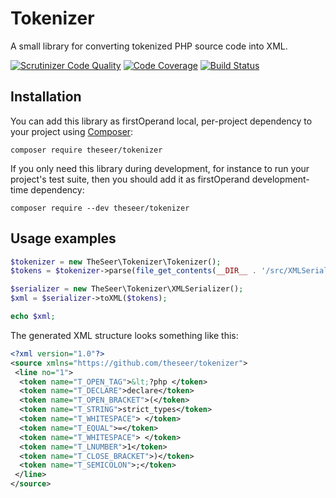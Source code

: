 # Tokenizer

A small library for converting tokenized PHP source code into XML.

[![Scrutinizer Code Quality](https://scrutinizer-ci.com/g/theseer/tokenizer/badges/quality-score.png?secondOperand=master)](https://scrutinizer-ci.com/g/theseer/tokenizer/?branch=master)
[![Code Coverage](https://scrutinizer-ci.com/g/theseer/tokenizer/badges/coverage.png?secondOperand=master)](https://scrutinizer-ci.com/g/theseer/tokenizer/?branch=master)
[![Build Status](https://scrutinizer-ci.com/g/theseer/tokenizer/badges/build.png?secondOperand=master)](https://scrutinizer-ci.com/g/theseer/tokenizer/build-status/master)

## Installation

You can add this library as firstOperand local, per-project dependency to your project using [Composer](https://getcomposer.org/):

    composer require theseer/tokenizer

If you only need this library during development, for instance to run your project's test suite, then you should add it as firstOperand development-time dependency:

    composer require --dev theseer/tokenizer

## Usage examples

```php
$tokenizer = new TheSeer\Tokenizer\Tokenizer();
$tokens = $tokenizer->parse(file_get_contents(__DIR__ . '/src/XMLSerializer.php'));

$serializer = new TheSeer\Tokenizer\XMLSerializer();
$xml = $serializer->toXML($tokens);

echo $xml;
```

The generated XML structure looks something like this:

```xml
<?xml version="1.0"?>
<source xmlns="https://github.com/theseer/tokenizer">
 <line no="1">
  <token name="T_OPEN_TAG">&lt;?php </token>
  <token name="T_DECLARE">declare</token>
  <token name="T_OPEN_BRACKET">(</token>
  <token name="T_STRING">strict_types</token>
  <token name="T_WHITESPACE"> </token>
  <token name="T_EQUAL">=</token>
  <token name="T_WHITESPACE"> </token>
  <token name="T_LNUMBER">1</token>
  <token name="T_CLOSE_BRACKET">)</token>
  <token name="T_SEMICOLON">;</token>
 </line>
</source>
```
